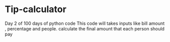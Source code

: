 # Tip-calculator
Day 2 of 100 days of python code
This code will takes inputs like bill amount , percentage and people.
calculate the final amount that each person should pay
